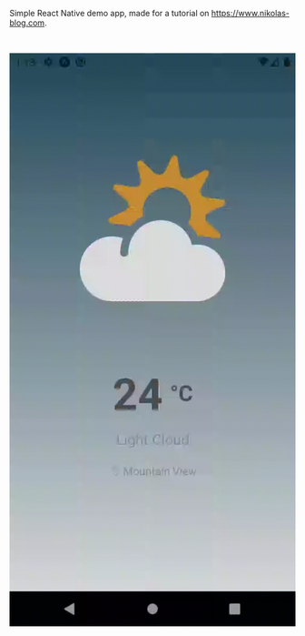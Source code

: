 Simple React Native demo app, made for a tutorial on https://www.nikolas-blog.com.

<br />

<img
    src="./assets/2.gif"
    width="540"
  />
